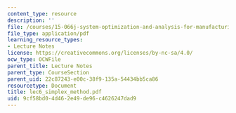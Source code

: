 ```yaml
---
content_type: resource
description: ''
file: /courses/15-066j-system-optimization-and-analysis-for-manufacturing-summer-2003/9cf58bd04d462e49de96c4626247dad9_lec6_simplex_method.pdf
file_type: application/pdf
learning_resource_types:
- Lecture Notes
license: https://creativecommons.org/licenses/by-nc-sa/4.0/
ocw_type: OCWFile
parent_title: Lecture Notes
parent_type: CourseSection
parent_uid: 22c87243-e00c-38f9-135a-54434bb5ca86
resourcetype: Document
title: lec6_simplex_method.pdf
uid: 9cf58bd0-4d46-2e49-de96-c4626247dad9
---
```

